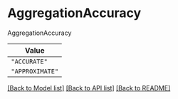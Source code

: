 # AggregationAccuracy

AggregationAccuracy

| **Value** |
| --------- |
| `"ACCURATE"` |
| `"APPROXIMATE"` |


[[Back to Model list]](../../../../README.md#models-v2-link) [[Back to API list]](../../../../README.md#apis-v2-link) [[Back to README]](../../../../README.md)
